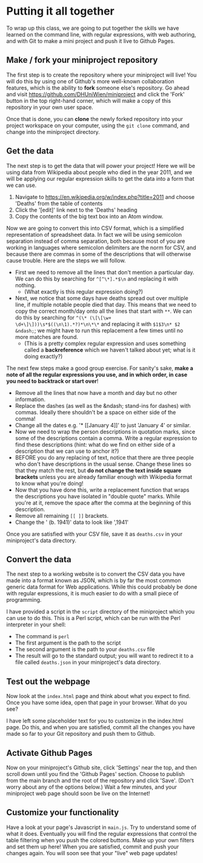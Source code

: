# Putting it all together

To wrap up this class, we are going to put together the skills we have learned on the command line, with regular expressions, with web authoring, and with Git to make a mini project and push it live to Github Pages.

## Make / fork your miniproject repository

The first step is to create the repository where your miniproject will live! You will do this by using one of Github's more well-known collaboration features, which is the ability to **fork** someone else's repository. Go ahead and visit https://github.com/DHUniWien/miniproject and click the 'Fork' button in the top right-hand corner, which will make a copy of this repository in your own user space.

Once that is done, you can **clone** the newly forked repository into your project workspace on your computer, using the `git clone` command, and change into the miniproject directory.

## Get the data

The next step is to get the data that will power your project! Here we will be using data from Wikipedia about people who died in the year 2011, and we will be applying our regular expression skills to get the data into a form that we can use.

1. Navigate to https://en.wikipedia.org/w/index.php?title=2011 and choose 'Deaths' from the table of contents
2. Click the '[edit]' link next to the 'Deaths' heading
3. Copy the contents of the big text box into an Atom window.

Now we are going to convert this into CSV format, which is a simplified representation of spreadsheet data. In fact we will be using semicolon separation instead of comma separation, both because most of you are working in languages where semicolon delimiters are the norm for CSV, and because there are commas in some of the descriptions that will otherwise cause trouble. Here are the steps we will follow.

- First we need to remove all the lines that don't mention a particular day. We can do this by searching for `^[^\*].*$\n` and replacing it with nothing.
  - (What exactly is this regular expression doing?)
- Next, we notice that some days have deaths spread out over multiple line, if multiple notable people died that day. This means that we need to copy the correct month/day onto all the lines that start with `**`. We can do this by searching for `^(\* (\[\[\w+ \d+\]\]))\s*$((\n\1).*?)*\n\*\*` and replacing it with `$1$3\n* $2 &ndash;`; we might have to run this replacement a few times until no more matches are found.
  - (This is a pretty complex regular expression and uses something called a **backreference** which we haven't talked about yet; what is it doing exactly?)

The next few steps make a good group exercise. For sanity's sake, **make a note of all the regular expressions you use, and in which order, in case you need to backtrack or start over**!

- Remove all the lines that now have a month and day but no other information.
- Replace the dashes (as well as the \&ndash; stand-ins for dashes) with commas. Ideally there shouldn't be a space on either side of the comma!
- Change all the dates e.g. '* [[January 4]]' to just 'January 4' or similar.
- Now we need to wrap the person descriptions in quotation marks, since some of the descriptions contain a comma. Write a regular expression to find these descriptions (hint: what do we find on either side of a description that we can use to anchor it?)
- BEFORE you do any replacing of text, notice that there are three people who don't have descriptions in the usual sense. Change these lines so that they match the rest, but **do not change the text inside square brackets** unless you are already familiar enough with Wikipedia format to know what you're doing!
- Now that you have done this, write a replacement function that wraps the descriptions you have isolated in "double quote" marks. While you're at it, remove the space after the comma at the beginning of this description.
- Remove all remaining `[[ ]]` brackets.
- Change the ' (b. 1941)' data to look like ',1941'

Once you are satisfied with your CSV file, save it as `deaths.csv` in your miniproject's data directory.

## Convert the data

The next step to a working website is to convert the CSV data you have made into a format known as JSON, which is by far the most common generic data format for Web applications. While this could probably be done with regular expressions, it is much easier to do with a small piece of programming.

I have provided a script in the `script` directory of the miniproject which you can use to do this. This is a Perl script, which can be run with the Perl interpreter in your shell:
  - The command is `perl`
  - The first argument is the path to the script
  - The second argument is the path to your `deaths.csv` file
  - The result will go to the standard output; you will want to redirect it to a file called `deaths.json` in your miniproject's data directory.

## Test out the webpage

Now look at the `index.html` page and think about what you expect to find. Once you have some idea, open that page in your browser. What do you see?

I have left some placeholder text for you to customize in the index.html page. Do this, and when you are satisfied, commit all the changes you have made so far to your Git repository and push them to Github.

## Activate Github Pages

Now on your miniproject's Github site, click 'Settings' near the top, and then scroll down until you find the 'Github Pages' section. Choose to publish from the main branch and the root of the repository and click 'Save'. (Don't worry about any of the options below.) Wait a few minutes, and your miniproject web page should soon be live on the Internet!

## Customize your functionality

Have a look at your page's Javascript in `main.js`. Try to understand some of what it does. Eventually you will find the regular expressions that control the table filtering when you push the colored buttons. Make up your own filters and set them up here! When you are satisfied, commit and push your changes again. You will soon see that your "live" web page updates!
